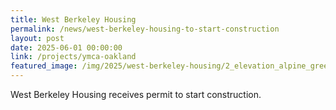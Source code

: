 ```yaml
---
title: West Berkeley Housing
permalink: /news/west-berkeley-housing-to-start-construction
layout: post
date: 2025-06-01 00:00:00
link: /projects/ymca-oakland
featured_image: /img/2025/west-berkeley-housing/2_elevation_alpine_green_parklet.png
---
```


West Berkeley Housing receives permit to start construction.